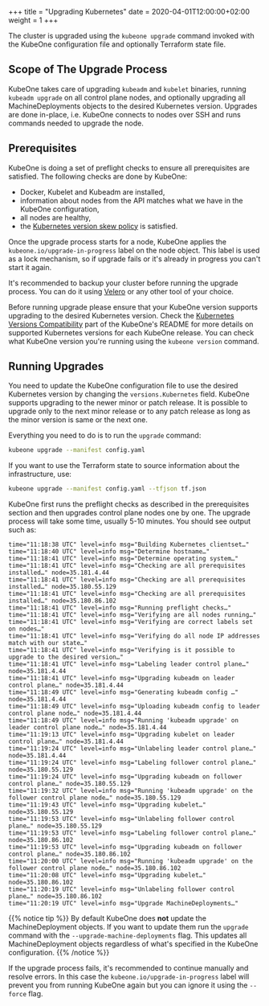 +++
title = "Upgrading Kubernetes"
date = 2020-04-01T12:00:00+02:00
weight = 1
+++

The cluster is upgraded using the `kubeone upgrade` command invoked with the
KubeOne configuration file and optionally Terraform state file.

## Scope of The Upgrade Process

KubeOne takes care of upgrading `kubeadm` and `kubelet` binaries, running
`kubeadm upgrade` on all control plane nodes, and optionally upgrading all
MachineDeployments objects to the desired Kubernetes version. Upgrades are done
in-place, i.e. KubeOne connects to nodes over SSH and runs commands needed to
upgrade the node.

## Prerequisites

KubeOne is doing a set of preflight checks to ensure all prerequisites are
satisfied. The following checks are done by KubeOne:

* Docker, Kubelet and Kubeadm are installed,
* information about nodes from the API matches what we have in the KubeOne
configuration,
* all nodes are healthy,
* the [Kubernetes version skew policy][k8s-skew] is satisfied.

Once the upgrade process starts for a node, KubeOne applies the
`kubeone.io/upgrade-in-progress` label on the node object. This label is used
as a lock mechanism, so if upgrade fails or it's already in progress you can't
start it again.

It's recommended to backup your cluster before running the upgrade process.
You can do it using [Velero][velero] or any other tool of your choice.

Before running upgrade please ensure that your KubeOne version supports
upgrading to the desired Kubernetes version. Check the
[Kubernetes Versions Compatibility][k8s-versions] part of the KubeOne's README
for more details on supported Kubernetes versions for each KubeOne release.
You can check what KubeOne version you're running using the
`kubeone version` command.

## Running Upgrades

You need to update the KubeOne configuration file to use the desired Kubernetes
version by changing the `versions.Kubernetes` field. KubeOne supports upgrading
to the newer minor or patch release. It is possible to upgrade only to the next
minor release or to any patch release as long as the minor version is same or
the next one.

Everything you need to do is to run the `upgrade` command:

```bash
kubeone upgrade --manifest config.yaml
```

If you want to use the Terraform state to source information about the
infrastructure, use:

```bash
kubeone upgrade --manifest config.yaml --tfjson tf.json
```

KubeOne first runs the preflight checks as described in the prerequisites
section and then upgrades control plane nodes one by one. The upgrade process
will take some time, usually 5-10 minutes. You should see output such as:

```
time="11:18:38 UTC" level=info msg="Building Kubernetes clientset…"
time="11:18:40 UTC" level=info msg="Determine hostname…"
time="11:18:41 UTC" level=info msg="Determine operating system…"
time="11:18:41 UTC" level=info msg="Checking are all prerequisites installed…" node=35.181.4.44
time="11:18:41 UTC" level=info msg="Checking are all prerequisites installed…" node=35.180.55.129
time="11:18:41 UTC" level=info msg="Checking are all prerequisites installed…" node=35.180.86.102
time="11:18:41 UTC" level=info msg="Running preflight checks…"
time="11:18:41 UTC" level=info msg="Verifying are all nodes running…"
time="11:18:41 UTC" level=info msg="Verifying are correct labels set on nodes…"
time="11:18:41 UTC" level=info msg="Verifying do all node IP addresses match with our state…"
time="11:18:41 UTC" level=info msg="Verifying is it possible to upgrade to the desired version…"
time="11:18:41 UTC" level=info msg="Labeling leader control plane…" node=35.181.4.44
time="11:18:41 UTC" level=info msg="Upgrading kubeadm on leader control plane…" node=35.181.4.44
time="11:18:49 UTC" level=info msg="Generating kubeadm config …" node=35.181.4.44
time="11:18:49 UTC" level=info msg="Uploading kubeadm config to leader control plane node…" node=35.181.4.44
time="11:18:49 UTC" level=info msg="Running 'kubeadm upgrade' on leader control plane node…" node=35.181.4.44
time="11:19:13 UTC" level=info msg="Upgrading kubelet on leader control plane…" node=35.181.4.44
time="11:19:24 UTC" level=info msg="Unlabeling leader control plane…" node=35.181.4.44
time="11:19:24 UTC" level=info msg="Labeling follower control plane…" node=35.180.55.129
time="11:19:24 UTC" level=info msg="Upgrading kubeadm on follower control plane…" node=35.180.55.129
time="11:19:32 UTC" level=info msg="Running 'kubeadm upgrade' on the follower control plane node…" node=35.180.55.129
time="11:19:43 UTC" level=info msg="Upgrading kubelet…" node=35.180.55.129
time="11:19:53 UTC" level=info msg="Unlabeling follower control plane…" node=35.180.55.129
time="11:19:53 UTC" level=info msg="Labeling follower control plane…" node=35.180.86.102
time="11:19:53 UTC" level=info msg="Upgrading kubeadm on follower control plane…" node=35.180.86.102
time="11:20:00 UTC" level=info msg="Running 'kubeadm upgrade' on the follower control plane node…" node=35.180.86.102
time="11:20:08 UTC" level=info msg="Upgrading kubelet…" node=35.180.86.102
time="11:20:19 UTC" level=info msg="Unlabeling follower control plane…" node=35.180.86.102
time="11:20:19 UTC" level=info msg="Upgrade MachineDeployments…"
```

{{% notice tip %}}
By default KubeOne does **not** update the MachineDeployment objects. If you
want to update them run the `upgrade` command with the
`--upgrade-machine-deployments` flag. This updates all MachineDeployment
objects regardless of what's specified in the KubeOne configuration.
{{% /notice %}}

If the upgrade process fails, it's recommended to continue manually and resolve
errors. In this case the `kubeone.io/upgrade-in-progress` label will prevent
you from running KubeOne again but you can ignore it using the `--force` flag.

[k8s-skew]: https://kubernetes.io/docs/setup/version-skew-policy/
[velero]: https://github.com/vmware-tanzu/velero
[k8s-versions]: https://github.com/kubermatic/kubeone#kubernetes-versions-compatibility